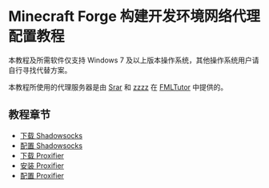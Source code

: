# Minecraft Forge 构建开发环境网络代理配置教程

本教程及所需软件仅支持 Windows 7 及以上版本操作系统，其他操作系统用户请自行寻找代替方案。

本教程所使用的代理服务器是由 [Srar](https://github.com/Srar) 和 [zzzz](https://github.com/ustc-zzzz) 在 [FMLTutor](https://fmltutor.ustc-zzzz.net/1.1-%E9%85%8D%E7%BD%AE%E4%BD%A0%E7%9A%84%E5%B7%A5%E4%BD%9C%E7%8E%AF%E5%A2%83.html) 中提供的。

## 教程章节
- [下载 Shadowsocks](1.md)
- [配置 Shadowsocks](2.md)
- [下载 Proxifier](3.md)
- [安装 Proxifier](4.md)
- [配置 Proxifier](5.md)

